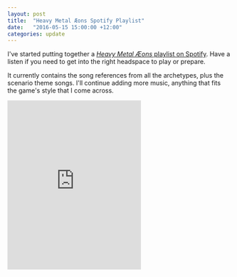 ```yaml
---
layout: post
title:  "Heavy Metal Æons Spotify Playlist"
date:   "2016-05-15 15:00:00 +12:00"
categories: update
---
```

I've started putting together a [_Heavy Metal Æons_ playlist on Spotify](https://open.spotify.com/user/mad_jack_mcmad/playlist/5HGygyYe6kNBQXthqTjxsh).
Have a listen if you need to get into the right headspace to play or prepare.

It currently contains the song references from all the archetypes, plus the
scenario theme songs. I'll continue adding more music, anything that fits the
game's style that I come across.

<iframe src="https://embed.spotify.com/?uri=spotify%3Auser%3Amad_jack_mcmad%3Aplaylist%3A5HGygyYe6kNBQXthqTjxsh" width="300" height="380" frameborder="0" allowtransparency="true"></iframe>
